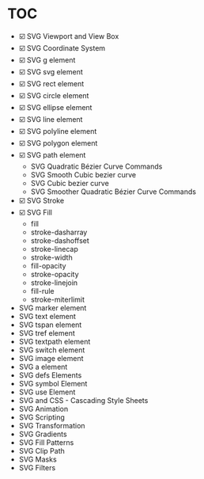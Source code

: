 
# TOC
*  ☑️  SVG Viewport and View Box
*  ☑️  SVG Coordinate System  
*  ☑️  SVG g element 
*  ☑️  SVG svg element 
*  ☑️  SVG rect element 
*  ☑️  SVG circle element 
*  ☑️  SVG ellipse element
*  ☑️  SVG line element 
*  ☑️  SVG polyline element 
*  ☑️  SVG polygon element 
*  ☑️  SVG path element 
    *  SVG Quadratic Bézier Curve Commands
    *  SVG Smooth Cubic bezier curve
    *  SVG  Cubic bezier curve
    *  SVG  Smoother Quadratic Bézier Curve Commands
*  ☑️  SVG Stroke 
*  ☑️  SVG Fill 
   * fill
   * stroke-dasharray
   * stroke-dashoffset
   * stroke-linecap
   * stroke-width
   * fill-opacity  
   * stroke-opacity
   * stroke-linejoin
   * fill-rule
   * stroke-miterlimit
* SVG marker element
* SVG text element
* SVG tspan element
* SVG tref element
* SVG textpath element
* SVG switch element
* SVG image element
* SVG a element
* SVG defs Elements
* SVG symbol Element
* SVG use Element
* SVG and CSS - Cascading Style Sheets
* SVG Animation
* SVG Scripting
* SVG Transformation
* SVG Gradients
* SVG Fill Patterns 
* SVG Clip Path
* SVG Masks
* SVG Filters
